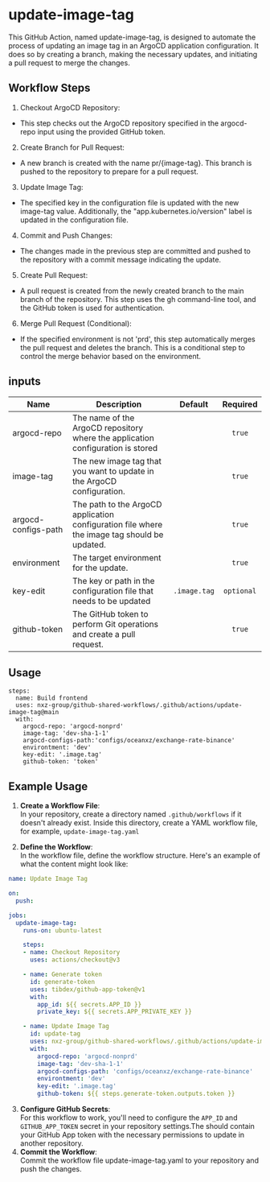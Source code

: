 # update-image-tag
This GitHub Action, named update-image-tag, is designed to automate the process of updating an image tag in an ArgoCD application configuration. It does so by creating a branch, making the necessary updates, and initiating a pull request to merge the changes.

## Workflow Steps

1. Checkout ArgoCD Repository:
- This step checks out the ArgoCD repository specified in the argocd-repo input using the provided GitHub token.

2. Create Branch for Pull Request:
- A new branch is created with the name pr/{image-tag}. This branch is pushed to the repository to prepare for a pull request.

3. Update Image Tag:
- The specified key in the configuration file is updated with the new image-tag value. Additionally, the "app.kubernetes.io/version" label is updated in the configuration file.

4. Commit and Push Changes:
- The changes made in the previous step are committed and pushed to the repository with a commit message indicating the update.

5. Create Pull Request:
- A pull request is created from the newly created branch to the main branch of the repository. This step uses the gh command-line tool, and the GitHub token is used for authentication.

6. Merge Pull Request (Conditional):
- If the specified environment is not 'prd', this step automatically merges the pull request and deletes the branch. This is a conditional step to control the merge behavior based on the environment.

## inputs
| Name | Description | Default | Required |
|------|-------------|---------|:--------:|
|argocd-repo|The name of the ArgoCD repository where the application configuration is stored||`true`
|image-tag|The new image tag that you want to update in the ArgoCD configuration.||`true`
|argocd-configs-path|The path to the ArgoCD application configuration file where the image tag should be updated.||`true`
|environment|The target environment for the update.||`true`
|key-edit|The key or path in the configuration file that needs to be updated|`.image.tag`|`optional`
|github-token|The GitHub token to perform Git operations and create a pull request.||`true`

## Usage
```
steps:
  name: Build frontend
  uses: nxz-group/github-shared-workflows/.github/actions/update-image-tag@main
  with:
    argocd-repo: 'argocd-nonprd'
    image-tag: 'dev-sha-1-1'
    argocd-configs-path:'configs/oceanxz/exchange-rate-binance'
    environtment: 'dev'
    key-edit: '.image.tag'
    github-token: 'token'
```

## Example Usage
1. **Create a Workflow File**:\
In your repository, create a directory named `.github/workflows` if it doesn't already exist. Inside this directory, create a YAML workflow file, for example, `update-image-tag.yaml`

2. **Define the Workflow**:\
In the workflow file, define the workflow structure. Here's an example of what the content might look like:
```yaml
name: Update Image Tag

on:
  push:

jobs:
  update-image-tag:
    runs-on: ubuntu-latest

    steps:
    - name: Checkout Repository
      uses: actions/checkout@v3

    - name: Generate token
      id: generate-token
      uses: tibdex/github-app-token@v1
      with:
        app_id: ${{ secrets.APP_ID }}
        private_key: ${{ secrets.APP_PRIVATE_KEY }}

    - name: Update Image Tag
      id: update-tag
      uses: nxz-group/github-shared-workflows/.github/actions/update-image-tag@main
      with:
        argocd-repo: 'argocd-nonprd'
        image-tag: 'dev-sha-1-1'
        argocd-configs-path: 'configs/oceanxz/exchange-rate-binance'
        environtment: 'dev'
        key-edit: '.image.tag'
        github-token: ${{ steps.generate-token.outputs.token }}
```
3. **Configure GitHub Secrets**:\
For this workflow to work, you'll need to configure the `APP_ID` and `GITHUB_APP_TOKEN` secret in your repository settings.The should contain your GitHub App token with the necessary permissions to update in another repository.
4. **Commit the Workflow**:\
Commit the workflow file update-image-tag.yaml to your repository and push the changes.